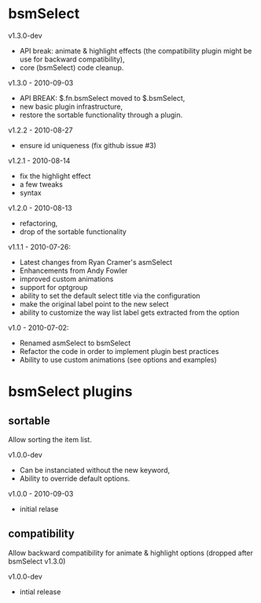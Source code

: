 # bsmSelect #

v1.3.0-dev

  * API break: animate & highlight effects (the compatibility plugin might be use for backward compatibility),
  * core (bsmSelect) code cleanup.

v1.3.0 - 2010-09-03

  * API BREAK: $.fn.bsmSelect moved to $.bsmSelect,
  * new basic plugin infrastructure,
  * restore the sortable functionality through a plugin.

v1.2.2 - 2010-08-27

  * ensure id uniqueness (fix github issue #3)

v1.2.1 - 2010-08-14

  * fix the highlight effect
  * a few tweaks
  * syntax

v1.2.0 - 2010-08-13

  * refactoring,
  * drop of the sortable functionality

v1.1.1 - 2010-07-26:

  * Latest changes from Ryan Cramer's asmSelect
  * Enhancements from Andy Fowler
  * improved custom animations
  * support for optgroup
  * ability to set the default select title via the configuration
  * make the original label point to the new select
  * ability to customize the way list label gets extracted from the option

v1.0 - 2010-07-02:

  * Renamed asmSelect to bsmSelect
  * Refactor the code in order to implement plugin best practices
  * Ability to use custom animations (see options and examples)

# bsmSelect plugins #

## sortable ##

Allow sorting the item list.

v1.0.0-dev

  * Can be instanciated without the new keyword,
  * Ability to override default options.

v1.0.0 - 2010-09-03

  * initial relase

## compatibility ##

Allow backward compatibility for animate & highlight options (dropped after bsmSelect v1.3.0)

v1.0.0-dev

  * intial release